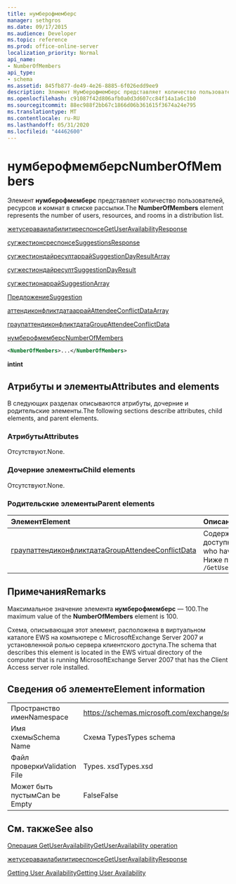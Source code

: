 ```yaml
---
title: нумберофмемберс
manager: sethgros
ms.date: 09/17/2015
ms.audience: Developer
ms.topic: reference
ms.prod: office-online-server
localization_priority: Normal
api_name:
- NumberOfMembers
api_type:
- schema
ms.assetid: 845fb877-de49-4e26-8885-6f026edd9ee9
description: Элемент Нумберофмемберс представляет количество пользователей, ресурсов и комнат в списке рассылки.
ms.openlocfilehash: c91087f42d806afb0a0d3d607cc84f14a1a6c1b0
ms.sourcegitcommit: 88ec988f2bb67c1866d06b361615f3674a24e795
ms.translationtype: MT
ms.contentlocale: ru-RU
ms.lasthandoff: 05/31/2020
ms.locfileid: "44462600"
---
```

# <a name="numberofmembers"></a><span data-ttu-id="1e8a8-103">нумберофмемберс</span><span class="sxs-lookup"><span data-stu-id="1e8a8-103">NumberOfMembers</span></span>

<span data-ttu-id="1e8a8-104">Элемент **нумберофмемберс** представляет количество пользователей, ресурсов и комнат в списке рассылки.</span><span class="sxs-lookup"><span data-stu-id="1e8a8-104">The **NumberOfMembers** element represents the number of users, resources, and rooms in a distribution list.</span></span> 
  
[<span data-ttu-id="1e8a8-105">жетусераваилабилитиреспонсе</span><span class="sxs-lookup"><span data-stu-id="1e8a8-105">GetUserAvailabilityResponse</span></span>](getuseravailabilityresponse.md)
  
[<span data-ttu-id="1e8a8-106">сугжестионсреспонсе</span><span class="sxs-lookup"><span data-stu-id="1e8a8-106">SuggestionsResponse</span></span>](suggestionsresponse.md)
  
[<span data-ttu-id="1e8a8-107">сугжестиондайресултаррай</span><span class="sxs-lookup"><span data-stu-id="1e8a8-107">SuggestionDayResultArray</span></span>](suggestiondayresultarray.md)
  
[<span data-ttu-id="1e8a8-108">сугжестиондайресулт</span><span class="sxs-lookup"><span data-stu-id="1e8a8-108">SuggestionDayResult</span></span>](suggestiondayresult.md)
  
[<span data-ttu-id="1e8a8-109">сугжестионаррай</span><span class="sxs-lookup"><span data-stu-id="1e8a8-109">SuggestionArray</span></span>](suggestionarray.md)
  
[<span data-ttu-id="1e8a8-110">Предложение</span><span class="sxs-lookup"><span data-stu-id="1e8a8-110">Suggestion</span></span>](suggestion.md)
  
[<span data-ttu-id="1e8a8-111">аттендиконфликтдатааррай</span><span class="sxs-lookup"><span data-stu-id="1e8a8-111">AttendeeConflictDataArray</span></span>](attendeeconflictdataarray.md)
  
[<span data-ttu-id="1e8a8-112">граупаттендиконфликтдата</span><span class="sxs-lookup"><span data-stu-id="1e8a8-112">GroupAttendeeConflictData</span></span>](groupattendeeconflictdata.md)
  
[<span data-ttu-id="1e8a8-113">нумберофмемберс</span><span class="sxs-lookup"><span data-stu-id="1e8a8-113">NumberOfMembers</span></span>](numberofmembers.md)
  
```xml
<NumberOfMembers>...</NumberOfMembers>
```

 <span data-ttu-id="1e8a8-114">**int**</span><span class="sxs-lookup"><span data-stu-id="1e8a8-114">**int**</span></span>
## <a name="attributes-and-elements"></a><span data-ttu-id="1e8a8-115">Атрибуты и элементы</span><span class="sxs-lookup"><span data-stu-id="1e8a8-115">Attributes and elements</span></span>

<span data-ttu-id="1e8a8-116">В следующих разделах описываются атрибуты, дочерние и родительские элементы.</span><span class="sxs-lookup"><span data-stu-id="1e8a8-116">The following sections describe attributes, child elements, and parent elements.</span></span>
  
### <a name="attributes"></a><span data-ttu-id="1e8a8-117">Атрибуты</span><span class="sxs-lookup"><span data-stu-id="1e8a8-117">Attributes</span></span>

<span data-ttu-id="1e8a8-118">Отсутствуют.</span><span class="sxs-lookup"><span data-stu-id="1e8a8-118">None.</span></span>
  
### <a name="child-elements"></a><span data-ttu-id="1e8a8-119">Дочерние элементы</span><span class="sxs-lookup"><span data-stu-id="1e8a8-119">Child elements</span></span>

<span data-ttu-id="1e8a8-120">Отсутствуют.</span><span class="sxs-lookup"><span data-stu-id="1e8a8-120">None.</span></span>
  
### <a name="parent-elements"></a><span data-ttu-id="1e8a8-121">Родительские элементы</span><span class="sxs-lookup"><span data-stu-id="1e8a8-121">Parent elements</span></span>

|<span data-ttu-id="1e8a8-122">**Элемент**</span><span class="sxs-lookup"><span data-stu-id="1e8a8-122">**Element**</span></span>|<span data-ttu-id="1e8a8-123">**Описание**</span><span class="sxs-lookup"><span data-stu-id="1e8a8-123">**Description**</span></span>|
|:-----|:-----|
|[<span data-ttu-id="1e8a8-124">граупаттендиконфликтдата</span><span class="sxs-lookup"><span data-stu-id="1e8a8-124">GroupAttendeeConflictData</span></span>](groupattendeeconflictdata.md) <br/> |<span data-ttu-id="1e8a8-125">Содержит статистические сведения о количестве доступных пользователей, количестве пользователей с конфликтами и количестве пользователей, не имеющих сведений о доступности, в списке рассылки для предполагаемого времени проведения собрания.</span><span class="sxs-lookup"><span data-stu-id="1e8a8-125">Contains aggregate conflict information about the number of users available, the number of users who have conflicts, and the number of users who do not have availability information in a distribution list for a suggested meeting time.</span></span>  <br/> <span data-ttu-id="1e8a8-126">Ниже приведено выражение XPath для этого элемента:</span><span class="sxs-lookup"><span data-stu-id="1e8a8-126">The following is the XPath expression to this element:</span></span>  <br/>  `/GetUserAvailabilityResponse/SuggestionsResponse/SuggestionDayResultArray/SuggestionDayResult[i]/SuggestionArray/Suggestion[i]/AttendeeConflictDataArray/GroupAttendeeConflictData` <br/> |
   
## <a name="remarks"></a><span data-ttu-id="1e8a8-127">Примечания</span><span class="sxs-lookup"><span data-stu-id="1e8a8-127">Remarks</span></span>

<span data-ttu-id="1e8a8-128">Максимальное значение элемента **нумберофмемберс** — 100.</span><span class="sxs-lookup"><span data-stu-id="1e8a8-128">The maximum value of the **NumberOfMembers** element is 100.</span></span> 
  
<span data-ttu-id="1e8a8-129">Схема, описывающая этот элемент, расположена в виртуальном каталоге EWS на компьютере с MicrosoftExchange Server 2007 и установленной ролью сервера клиентского доступа.</span><span class="sxs-lookup"><span data-stu-id="1e8a8-129">The schema that describes this element is located in the EWS virtual directory of the computer that is running MicrosoftExchange Server 2007 that has the Client Access server role installed.</span></span>
  
## <a name="element-information"></a><span data-ttu-id="1e8a8-130">Сведения об элементе</span><span class="sxs-lookup"><span data-stu-id="1e8a8-130">Element information</span></span>

|||
|:-----|:-----|
|<span data-ttu-id="1e8a8-131">Пространство имен</span><span class="sxs-lookup"><span data-stu-id="1e8a8-131">Namespace</span></span>  <br/> |https://schemas.microsoft.com/exchange/services/2006/types  <br/> |
|<span data-ttu-id="1e8a8-132">Имя схемы</span><span class="sxs-lookup"><span data-stu-id="1e8a8-132">Schema Name</span></span>  <br/> |<span data-ttu-id="1e8a8-133">Схема Types</span><span class="sxs-lookup"><span data-stu-id="1e8a8-133">Types schema</span></span>  <br/> |
|<span data-ttu-id="1e8a8-134">Файл проверки</span><span class="sxs-lookup"><span data-stu-id="1e8a8-134">Validation File</span></span>  <br/> |<span data-ttu-id="1e8a8-135">Types. xsd</span><span class="sxs-lookup"><span data-stu-id="1e8a8-135">Types.xsd</span></span>  <br/> |
|<span data-ttu-id="1e8a8-136">Может быть пустым</span><span class="sxs-lookup"><span data-stu-id="1e8a8-136">Can be Empty</span></span>  <br/> |<span data-ttu-id="1e8a8-137">False</span><span class="sxs-lookup"><span data-stu-id="1e8a8-137">False</span></span>  <br/> |
   
## <a name="see-also"></a><span data-ttu-id="1e8a8-138">См. также</span><span class="sxs-lookup"><span data-stu-id="1e8a8-138">See also</span></span>



[<span data-ttu-id="1e8a8-139">Операция GetUserAvailability</span><span class="sxs-lookup"><span data-stu-id="1e8a8-139">GetUserAvailability operation</span></span>](getuseravailability-operation.md)
  
[<span data-ttu-id="1e8a8-140">жетусераваилабилитиреспонсе</span><span class="sxs-lookup"><span data-stu-id="1e8a8-140">GetUserAvailabilityResponse</span></span>](getuseravailabilityresponse.md)


[<span data-ttu-id="1e8a8-141">Getting User Availability</span><span class="sxs-lookup"><span data-stu-id="1e8a8-141">Getting User Availability</span></span>](https://msdn.microsoft.com/library/d4133fcb-9b0f-4e6b-aadf-a389da83516a%28Office.15%29.aspx)

